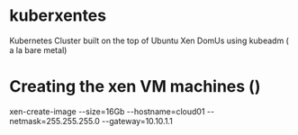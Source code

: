 # kuberxentes

Kubernetes Cluster built on the top of Ubuntu Xen DomUs using kubeadm ( a la bare metal)

# Creating the xen VM machines ()
xen-create-image --size=16Gb --hostname=cloud01 --netmask=255.255.255.0 --gateway=10.10.1.1
